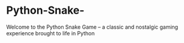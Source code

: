 # Python-Snake-
Welcome to the Python Snake Game – a classic and nostalgic gaming experience brought to life in Python

